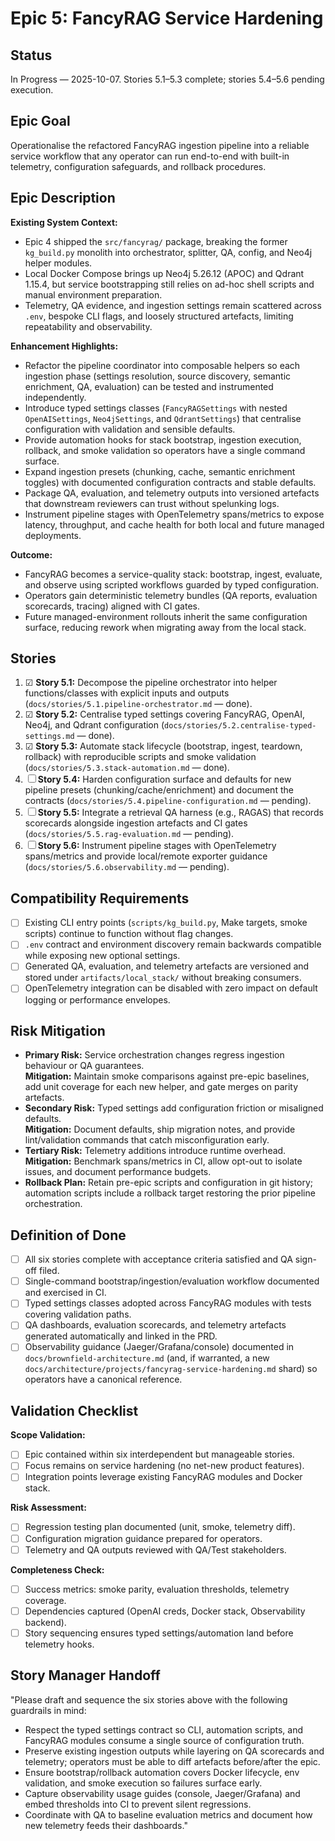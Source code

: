 # Epic 5: FancyRAG Service Hardening

## Status
In Progress — 2025-10-07. Stories 5.1–5.3 complete; stories 5.4–5.6 pending execution.

## Epic Goal
Operationalise the refactored FancyRAG ingestion pipeline into a reliable service workflow that any operator can run end-to-end with built-in telemetry, configuration safeguards, and rollback procedures.

## Epic Description
**Existing System Context:**
- Epic 4 shipped the `src/fancyrag/` package, breaking the former `kg_build.py` monolith into orchestrator, splitter, QA, config, and Neo4j helper modules.
- Local Docker Compose brings up Neo4j 5.26.12 (APOC) and Qdrant 1.15.4, but service bootstrapping still relies on ad-hoc shell scripts and manual environment preparation.
- Telemetry, QA evidence, and ingestion settings remain scattered across `.env`, bespoke CLI flags, and loosely structured artefacts, limiting repeatability and observability.

**Enhancement Highlights:**
- Refactor the pipeline coordinator into composable helpers so each ingestion phase (settings resolution, source discovery, semantic enrichment, QA, evaluation) can be tested and instrumented independently.
- Introduce typed settings classes (`FancyRAGSettings` with nested `OpenAISettings`, `Neo4jSettings`, and `QdrantSettings`) that centralise configuration with validation and sensible defaults.
- Provide automation hooks for stack bootstrap, ingestion execution, rollback, and smoke validation so operators have a single command surface.
- Expand ingestion presets (chunking, cache, semantic enrichment toggles) with documented configuration contracts and stable defaults.
- Package QA, evaluation, and telemetry outputs into versioned artefacts that downstream reviewers can trust without spelunking logs.
- Instrument pipeline stages with OpenTelemetry spans/metrics to expose latency, throughput, and cache health for both local and future managed deployments.

**Outcome:**
- FancyRAG becomes a service-quality stack: bootstrap, ingest, evaluate, and observe using scripted workflows guarded by typed configuration.
- Operators gain deterministic telemetry bundles (QA reports, evaluation scorecards, tracing) aligned with CI gates.
- Future managed-environment rollouts inherit the same configuration surface, reducing rework when migrating away from the local stack.

## Stories
1. ☑ **Story 5.1:** Decompose the pipeline orchestrator into helper functions/classes with explicit inputs and outputs (`docs/stories/5.1.pipeline-orchestrator.md` — done).
2. ☑ **Story 5.2:** Centralise typed settings covering FancyRAG, OpenAI, Neo4j, and Qdrant configuration (`docs/stories/5.2.centralise-typed-settings.md` — done).
3. ☑ **Story 5.3:** Automate stack lifecycle (bootstrap, ingest, teardown, rollback) with reproducible scripts and smoke validation (`docs/stories/5.3.stack-automation.md` — done).
4. ☐ **Story 5.4:** Harden configuration surface and defaults for new pipeline presets (chunking/cache/enrichment) and document the contracts (`docs/stories/5.4.pipeline-configuration.md` — pending).
5. ☐ **Story 5.5:** Integrate a retrieval QA harness (e.g., RAGAS) that records scorecards alongside ingestion artefacts and CI gates (`docs/stories/5.5.rag-evaluation.md` — pending).
6. ☐ **Story 5.6:** Instrument pipeline stages with OpenTelemetry spans/metrics and provide local/remote exporter guidance (`docs/stories/5.6.observability.md` — pending).

## Compatibility Requirements
- [ ] Existing CLI entry points (`scripts/kg_build.py`, Make targets, smoke scripts) continue to function without flag changes.
- [ ] `.env` contract and environment discovery remain backwards compatible while exposing new optional settings.
- [ ] Generated QA, evaluation, and telemetry artefacts are versioned and stored under `artifacts/local_stack/` without breaking consumers.
- [ ] OpenTelemetry integration can be disabled with zero impact on default logging or performance envelopes.

## Risk Mitigation
- **Primary Risk:** Service orchestration changes regress ingestion behaviour or QA guarantees.  
  **Mitigation:** Maintain smoke comparisons against pre-epic baselines, add unit coverage for each new helper, and gate merges on parity artefacts.
- **Secondary Risk:** Typed settings add configuration friction or misaligned defaults.  
  **Mitigation:** Document defaults, ship migration notes, and provide lint/validation commands that catch misconfiguration early.
- **Tertiary Risk:** Telemetry additions introduce runtime overhead.  
  **Mitigation:** Benchmark spans/metrics in CI, allow opt-out to isolate issues, and document performance budgets.
- **Rollback Plan:** Retain pre-epic scripts and configuration in git history; automation scripts include a rollback target restoring the prior pipeline orchestration.

## Definition of Done
- [ ] All six stories complete with acceptance criteria satisfied and QA sign-off filed.
- [ ] Single-command bootstrap/ingestion/evaluation workflow documented and exercised in CI.
- [ ] Typed settings classes adopted across FancyRAG modules with tests covering validation paths.
- [ ] QA dashboards, evaluation scorecards, and telemetry artefacts generated automatically and linked in the PRD.
- [ ] Observability guidance (Jaeger/Grafana/console) documented in `docs/brownfield-architecture.md` (and, if warranted, a new `docs/architecture/projects/fancyrag-service-hardening.md` shard) so operators have a canonical reference.

## Validation Checklist
**Scope Validation:**
- [ ] Epic contained within six interdependent but manageable stories.
- [ ] Focus remains on service hardening (no net-new product features).
- [ ] Integration points leverage existing FancyRAG modules and Docker stack.

**Risk Assessment:**
- [ ] Regression testing plan documented (unit, smoke, telemetry diff).
- [ ] Configuration migration guidance prepared for operators.
- [ ] Telemetry and QA outputs reviewed with QA/Test stakeholders.

**Completeness Check:**
- [ ] Success metrics: smoke parity, evaluation thresholds, telemetry coverage.
- [ ] Dependencies captured (OpenAI creds, Docker stack, Observability backend).
- [ ] Story sequencing ensures typed settings/automation land before telemetry hooks.

## Story Manager Handoff
"Please draft and sequence the six stories above with the following guardrails in mind:

- Respect the typed settings contract so CLI, automation scripts, and FancyRAG modules consume a single source of configuration truth.
- Preserve existing ingestion outputs while layering on QA scorecards and telemetry; operators must be able to diff artefacts before/after the epic.
- Ensure bootstrap/rollback automation covers Docker lifecycle, env validation, and smoke execution so failures surface early.
- Capture observability usage guides (console, Jaeger/Grafana) and embed thresholds into CI to prevent silent regressions.
- Coordinate with QA to baseline evaluation metrics and document how new telemetry feeds their dashboards."
